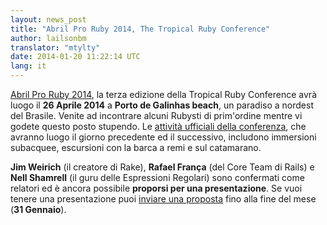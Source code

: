 ```yaml
---
layout: news_post
title: "Abril Pro Ruby 2014, The Tropical Ruby Conference"
author: lailsonbm
translator: "mtylty"
date: 2014-01-20 11:22:14 UTC
lang: it
---
```


[Abril Pro Ruby 2014](http://abrilproruby.com/), la terza edizione della Tropical Ruby Conference avrà luogo il **26 Aprile 2014** a
**Porto de Galinhas beach**, un paradiso a nordest del Brasile. Venite ad incontrare alcuni Rubysti di prim'ordine mentre vi godete questo
posto stupendo. Le [attività ufficiali della conferenza](http://abrilproruby.com/en/conference/), che avranno luogo il giorno precedente
ed il successivo, includono immersioni subacquee, escursioni con la barca a remi e sul catamarano.

**Jim Weirich** (il creatore di Rake), **Rafael França** (del Core Team di Rails) e **Nell Shamrell** (il guru delle Espressioni Regolari)
sono confermati come relatori ed è ancora possibile **proporsi per una presentazione**. Se vuoi tenere una presentazione puoi
[inviare una proposta](http://cfp.abrilproruby.com/) fino alla fine del mese (**31 Gennaio**).
